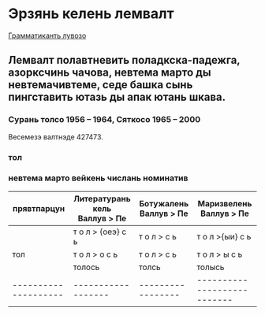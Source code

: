# Эрзянь келень лемвалт
[Грамматиканть лувозо](erzya-grammar-structure.md)

## Лемвалт полавтневить поладкска-падежга, азорксчинь чачова, невтема марто ды невтемачивтеме, седе башка сынь пингставить ютазь ды апак ютань шкава.

### Сурань толсо 1956 – 1964, Сяткосо 1965 – 2000
Весемезэ валтнэде 427473.



### тол

### невтема марто вейкень числань номинатив

|       прявтпарцун       |  Литературань кель <br/>Валлув       >       Пе       |       Ботужалень <br/>Валлув  >  Пе       |       Маризвелень <br/>Валлув  >  Пе       |
|-----------------------|--------------------|----------------|---------------------------|
|  &nbsp;    |       т о л  > {оеэ} с ь |      т о л  > с ь      |     т о л  >{ыи} с ь      |
|   тол      |       т о л  >   о  с ь   |  т о л  >  с ь      |  т о л  > ы с ь      |
|    &nbsp;  |       толось       |       толсь       |       толысь       |
|--------------------|------------------|-----------------|---------------------------|

